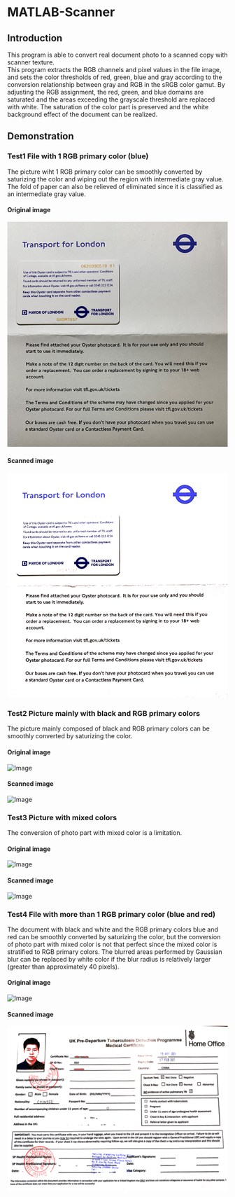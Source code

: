 # MATLAB-Scanner
## Introduction
This program is able to convert real document photo to a scanned copy with scanner texture.  
This program extracts the RGB channels and pixel values in the file image, and sets the color thresholds of red, green, blue and gray according to the conversion relationship between gray and RGB in the sRGB color gamut. By adjusting the RGB assignment, the red, green, and blue domains are saturated and the areas exceeding the grayscale threshold are replaced with white. The saturation of the color part is preserved and the white background effect of the document can be realized. 

## Demonstration
### Test1 File with 1 RGB primary color (blue)
The picture wiht 1 RGB primary color can be smoothly converted by saturizing the color and wiping out the region with intermediate gray value. The fold of paper can also be relieved of eliminated since it is classified as an intermediate gray value.
#### Original image
![Image](https://github.com/weiyi-li/MATLAB-Scanner/blob/main/Image/Test1.jpg)
#### Scanned image
![Image](https://github.com/weiyi-li/MATLAB-Scanner/blob/main/Image/Scanned%20Test1.png)
### Test2 Picture mainly with black and RGB primary colors
The picture mainly composed of black and RGB primary colors can be smoothly converted by saturizing the color.
#### Original image 
![Image](https://github.com/weiyi-li/MATLAB-Scanner/blob/main/Image/Test2.jpg)
#### Scanned image
![Image](https://github.com/weiyi-li/MATLAB-Scanner/blob/main/Image/Scanned%20Test2.png)
### Test3 Picture with mixed colors
The conversion of photo part with mixed color is a limitation.
#### Original image
![Image](https://github.com/weiyi-li/MATLAB-Scanner/blob/main/Image/Test3.jpg)
#### Scanned image
![Image](https://github.com/weiyi-li/MATLAB-Scanner/blob/main/Image/Scanned%20Test3.png)
### Test4 File with more than 1 RGB primary color (blue and red)
The document with black and white and the RGB primary colors blue and red can be smoothly converted by saturizing the color, but the conversion of photo part with mixed color is not that perfect since the mixed color is stratified to RGB primary colors. The blurred areas performed by Gaussian blur can be replaced by white color if the blur radius is relatively larger (greater than approximately 40 pixels).
#### Original image
![Image](https://github.com/weiyi-li/MATLAB-Scanner/blob/main/Image/Test4.jpg)
#### Scanned image
![Image](https://github.com/weiyi-li/MATLAB-Scanner/blob/main/Image/Scanned%20Test4.png)
